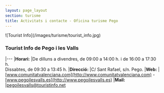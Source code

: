```yaml
---
layout: page_layout
section: turisme
title: Activitats i contacte - Oficina turisme Pego
---
```


<div class="center" markdown="1">
![Tourist Info](/images/turisme/tourist_info.jpg)
</div>

### Tourist Info de Pego i les Valls

|---
|**Horari:**     |De dilluns a divendres, de 09:00 a 14:00 h. i de 16:00 a 17:30 h.<br>Dissabtes, de 09:30 a 13:45 h.
|**Direcció:**   |C/ Sant Rafael, s/n. Pego.
|**Web:**        |[www.comunitatvalenciana.com](http://www.comunitatvalenciana.com) - [www.pegoilesvalls.es](http://www.pegoilesvalls.es)
|**Mail:**       |[pegoilesvalls@touristinfo.net](mailto:pegoilesvalls@touristinfo.net)
